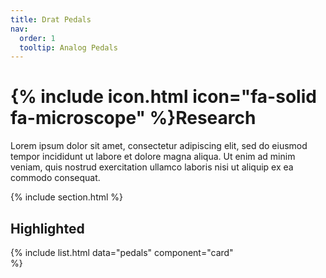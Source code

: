 ```yaml
---
title: Drat Pedals
nav:
  order: 1
  tooltip: Analog Pedals
---
```


# {% include icon.html icon="fa-solid fa-microscope" %}Research

Lorem ipsum dolor sit amet, consectetur adipiscing elit, sed do eiusmod tempor incididunt ut labore et dolore magna aliqua.
Ut enim ad minim veniam, quis nostrud exercitation ullamco laboris nisi ut aliquip ex ea commodo consequat.

{% include section.html %}

## Highlighted

{%
  include list.html
  data="pedals"
  component="card"  
%}
